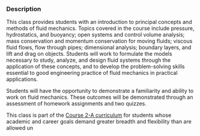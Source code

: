 ### Description

This class provides students with an introduction to principal concepts and methods of fluid mechanics. Topics covered in the course include pressure, hydrostatics, and buoyancy; open systems and control volume analysis; mass conservation and momentum conservation for moving fluids; viscous fluid flows, flow through pipes; dimensional analysis; boundary layers, and lift and drag on objects. Students will work to formulate the models necessary to study, analyze, and design fluid systems through the application of these concepts, and to develop the problem-solving skills essential to good engineering practice of fluid mechanics in practical applications.

Students will have the opportunity to demonstrate a familiarity and ability to work on fluid mechanics. These outcomes will be demonstrated through an assessment of homework assignments and two quizzes.

This class is part of the [Course 2-A curriculum](http://meche.mit.edu/academic/undergraduate/course2a/) for students whose academic and career goals demand greater breadth and flexibility than are allowed un